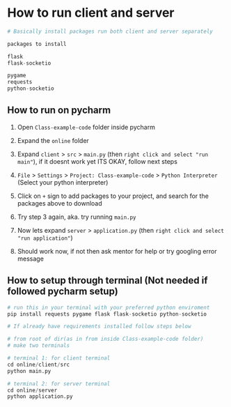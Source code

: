 # How to run client and server

```python
# Basically install packages run both client and server separately

packages to install

flask
flask-socketio

pygame
requests
python-socketio
```

## How to run on pycharm

1. Open `Class-example-code` folder inside pycharm

2. Expand the `online` folder

3. Expand `client` > `src` > `main.py` (then `right click and select "run main"`), if it doesnt work yet ITS OKAY, follow next steps

4. `File` > `Settings` > `Project: Class-example-code` > `Python Interpreter` (Select your python interpreter)

5. Click on `+` sign to add packages to your project, and search for the packages above to download

6. Try step 3 again, aka. try running `main.py`

7. Now lets expand `server` > `application.py` (then `right click and select "run application"`)

8. Should work now, if not then ask mentor for help or try googling error message

## How to setup through terminal (Not needed if followed pycharm setup)

```python
# run this in your terminal with your preferred python enviroment
pip install requests pygame flask flask-socketio python-socketio

# If already have requirements installed follow steps below

# from root of dir(as in from inside Class-example-code folder)
# make two terminals

# terminal 1: for client terminal
cd online/client/src
python main.py

# terminal 2: for server terminal
cd online/server
python application.py
```
